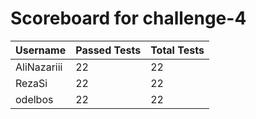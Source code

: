 # Scoreboard for challenge-4
| Username   | Passed Tests | Total Tests |
|------------|--------------|-------------|
| AliNazariii | 22 | 22 |
| RezaSi | 22 | 22 |
| odelbos | 22 | 22 |
